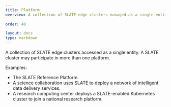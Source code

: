 ```yaml
---
title: Platform
overview: A collection of SLATE edge clusters managed as a single entity.
              
order: 40

layout: docs
type: markdown
---
```


A collection of SLATE edge clusters accessed as a single entity. A SLATE cluster may participate in more than one platform.

Examples:
* The SLATE Reference Platform.
* A science collaboration uses SLATE to deploy a network of intelligent data delivery services. 
* A research computing center deploys a SLATE-enabled Kubernetes cluster to join a national research platform.
